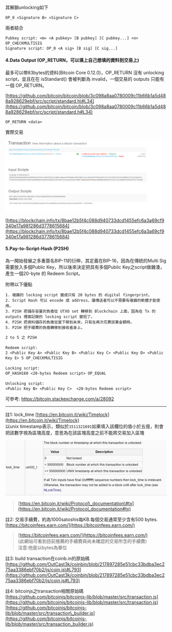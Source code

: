 #### 

其解鎖unlocking如下

```
OP_0 <Signature B> <Signature C>
```

兩者結合

```
Pubkey script: <m> <A pubkey> [B pubkey] [C pubkey...] <n> OP_CHECKMULTISIG
Signature script: OP_0 <A sig> [B sig] [C sig...]
```

#### 4.Data Output \(OP\_RETURN，可以填上自己想填的資料到交易上\)

最多可以帶83bytes的資料\(Bitcoin Core 0.12.0\)，OP\_RETURN 沒有 unlocking script，並且在在 isStandard\(\) 會被判斷為 invalid，一個交易的 outputs 只能有一個 OP\_RETURN。

[https://github.com/bitcoin/bitcoin/blob/3c098a8aa0780009c11b66b1a5d488a928629ebf/src/script/standard.h\#L34](https://github.com/bitcoin/bitcoin/blob/3c098a8aa0780009c11b66b1a5d488a928629ebf/src/script/standard.h#L34)

```
OP_RETURN <data>
```

實際交易

![](/assets/987.png)

[https://blockchain.info/tx/8bae12b5f4c088d940733dcd1455efc6a3a69cf9340e17a981286d3778615684](https://blockchain.info/tx/8bae12b5f4c088d940733dcd1455efc6a3a69cf9340e17a981286d3778615684)

#### 5.Pay-to-Script-Hash \(P2SH\)

為一開始發展之多重簽名BIP-11的衍伸，其定義在BIP-16，因為在傳統的Multi Sig需要放入多個Public Key，所以後來決定把具有多個Public Key之script做雜湊，產生一個20-byte 的 Redeem Script。

附帶以下優點

```
1. 複雜的 locking script 變成只有 20 bytes 的 digital fingerprint。
2. Script Hash 可以 encode 成 address，讓傳送者可以不需要有複雜的軟體才能使用。
3. P2SH 把儲存容量的負擔從 UTXO set 轉移到 Blockchain 上面，因為在 Tx 的 outputs 裡面記錄的 locking script 變短了。
4. P2SH 把資料儲存的負擔從當下移到未來，只有在再次花費該筆金額時。
5. P2SH 把手續費的負擔轉移到接收者身上。
```

```
2 to 5 之 P2SH

Redeem script: 
2 <Public Key A> <Public Key B> <Public Key C> <Public Key D> <Public Key E> 5 OP_CHECKMULTISIG

Locking script:
OP_HASH160 <20-bytes Redeem script> OP_EQUAL

Unlocking script:
<Public Key B> <Public Key C>  <20-bytes Redeem script>
```

可參考: https://bitcoin.stackexchange.com/a/28092

---

註1: lock\_time   [https://en.bitcoin.it/wiki/Timelock](https://en.bitcoin.it/wiki/Timelock)  
以unix timestamp表示，類似於`1511321691`如果填入該欄位的值小於五億，則會把該數字視為區塊高度，意思為在該區塊高度之前不能將交易加入區塊

![](/assets/09isd.png)

> [https://en.bitcoin.it/wiki/Protocol\_documentation\#tx](https://en.bitcoin.it/wiki/Protocol_documentation#tx)

註2: 交易手續費，約為1000satoshis每KB.每個交易通常至少含有500 bytes.  
[https://bitcoinfees.earn.com/](https://bitcoinfees.earn.com/)

> [https://bitcoinfees.earn.com/](https://bitcoinfees.earn.com/)  
>  \(此網站可看到目前推薦的手續費與尚未確認的交易所含的手續費\)  
> 注意:他是以bytes為單位

註3: build transaction在coinb.in的原始碼  
[https://github.com/OutCast3k/coinbin/blob/217897285e51cbc33bdba3ec275aa3386ebf70b2/js/coin.js\#L793](https://github.com/OutCast3k/coinbin/blob/217897285e51cbc33bdba3ec275aa3386ebf70b2/js/coin.js#L793)

註4: bitcoinjs之transaction相關原始碼  
[https://github.com/bitcoinjs/bitcoinjs-lib/blob/master/src/transaction.js](https://github.com/bitcoinjs/bitcoinjs-lib/blob/master/src/transaction.js)  
[https://github.com/bitcoinjs/bitcoinjs-lib/blob/master/src/transaction\_builder.js](https://github.com/bitcoinjs/bitcoinjs-lib/blob/master/src/transaction_builder.js)

